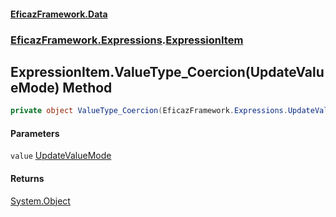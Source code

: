 #### [EficazFramework.Data](EficazFrameworkData.md 'EficazFramework Data')
### [EficazFramework.Expressions](EficazFrameworkData.md#EficazFramework.Expressions 'EficazFramework.Expressions').[ExpressionItem](EficazFramework.Expressions/ExpressionItem.md 'EficazFramework.Expressions.ExpressionItem')

## ExpressionItem.ValueType_Coercion(UpdateValueMode) Method

```csharp
private object ValueType_Coercion(EficazFramework.Expressions.UpdateValueMode value);
```
#### Parameters

<a name='EficazFramework.Expressions.ExpressionItem.ValueType_Coercion(EficazFramework.Expressions.UpdateValueMode).value'></a>

`value` [UpdateValueMode](EficazFramework.Expressions/UpdateValueMode.md 'EficazFramework.Expressions.UpdateValueMode')

#### Returns
[System.Object](https://docs.microsoft.com/en-us/dotnet/api/System.Object 'System.Object')